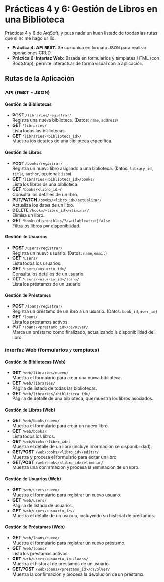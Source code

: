 # Prácticas 4 y 6: Gestión de Libros en una Biblioteca

Prácticas 4 y 6 de ArqSoft, y pues nada un buen listado de toodas las rutas que si no me hago un lío.

- **Práctica 4: API REST:** Se comunica en formato JSON para realizar operaciones CRUD.
- **Práctica 6: Interfaz Web:** Basada en formularios y templates HTML (con Bootstrap), permite interactuar de forma visual con la aplicación.

## Rutas de la Aplicación

### API (REST - JSON)

#### Gestión de Bibliotecas
- **POST** `/libraries/registrar/`  
  Registra una nueva biblioteca. (Datos: `name`, `address`)
- **GET** `/libraries/`  
  Lista todas las bibliotecas.
- **GET** `/libraries/<biblioteca_id>/`  
  Muestra los detalles de una biblioteca específica.

#### Gestión de Libros
- **POST** `/books/registrar/`  
  Registra un nuevo libro asignado a una biblioteca. (Datos: `library_id`, `title`, `author`, opcional: `isbn`)
- **GET** `/libraries/<biblioteca_id>/books/`  
  Lista los libros de una biblioteca.
- **GET** `/books/<libro_id>/`  
  Consulta los detalles de un libro.
- **PUT/PATCH** `/books/<libro_id>/actualizar/`  
  Actualiza los datos de un libro.
- **DELETE** `/books/<libro_id>/eliminar/`  
  Elimina un libro.
- **GET** `/books/disponibles/?available=true|false`  
  Filtra los libros por disponibilidad.

#### Gestión de Usuarios
- **POST** `/users/registrar/`  
  Registra un nuevo usuario. (Datos: `name`, `email`)
- **GET** `/users/`  
  Lista todos los usuarios.
- **GET** `/users/<usuario_id>/`  
  Consulta los detalles de un usuario.
- **GET** `/users/<usuario_id>/loans/`  
  Lista los préstamos de un usuario.

#### Gestión de Préstamos
- **POST** `/loans/registrar/`  
  Registra un préstamo de un libro a un usuario. (Datos: `book_id`, `user_id`)
- **GET** `/loans/`  
  Lista los préstamos activos.
- **PUT** `/loans/<prestamo_id>/devolver/`  
  Marca un préstamo como finalizado, actualizando la disponibilidad del libro.

### Interfaz Web (formularios y templates)

#### Gestión de Bibliotecas (Web)
- **GET** `/web/libraries/nuevo/`  
  Muestra el formulario para crear una nueva biblioteca.
- **GET** `/web/libraries/`  
  Página de listado de todas las bibliotecas.
- **GET** `/web/libraries/<biblioteca_id>/`  
  Página de detalle de una biblioteca, que muestra los libros asociados.

#### Gestión de Libros (Web)
- **GET** `/web/books/nuevo/`  
  Muestra el formulario para crear un nuevo libro.
- **GET** `/web/books/`  
  Lista todos los libros.
- **GET** `/web/books/<libro_id>/`  
  Muestra el detalle de un libro (incluye información de disponibilidad).
- **GET/POST** `/web/books/<libro_id>/editar/`  
  Muestra y procesa el formulario para editar un libro.
- **GET/POST** `/web/books/<libro_id>/eliminar/`  
  Muestra una confirmación y procesa la eliminación de un libro.

#### Gestión de Usuarios (Web)
- **GET** `/web/users/nuevo/`  
  Muestra el formulario para registrar un nuevo usuario.
- **GET** `/web/users/`  
  Página de listado de usuarios.
- **GET** `/web/users/<usuario_id>/`  
  Muestra el detalle de un usuario, incluyendo su historial de préstamos.

#### Gestión de Préstamos (Web)
- **GET** `/web/loans/nuevo/`  
  Muestra el formulario para registrar un nuevo préstamo.
- **GET** `/web/loans/`  
  Lista los préstamos activos.
- **GET** `/web/users/<usuario_id>/loans/`  
  Muestra el historial de préstamos de un usuario.
- **GET/POST** `/web/loans/<prestamo_id>/devolver/`  
  Muestra la confirmación y procesa la devolución de un préstamo.